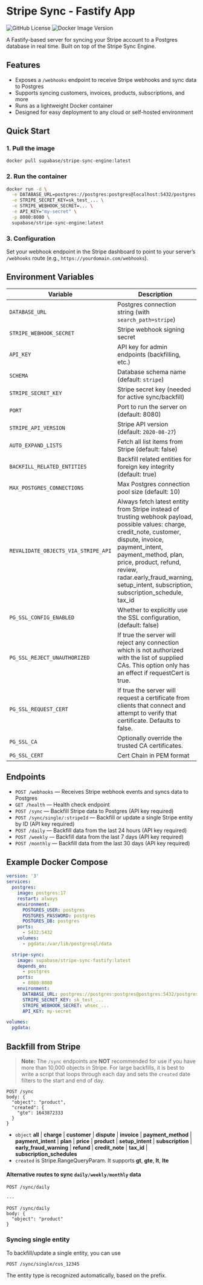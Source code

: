 # Stripe Sync - Fastify App

![GitHub License](https://img.shields.io/github/license/supabase/stripe-sync-engine)
![Docker Image Version](https://img.shields.io/docker/v/supabase/stripe-sync-engine?label=Docker)

A Fastify-based server for syncing your Stripe account to a Postgres database in real time. Built on top of the Stripe Sync Engine.

## Features

- Exposes a `/webhooks` endpoint to receive Stripe webhooks and sync data to Postgres
- Supports syncing customers, invoices, products, subscriptions, and more
- Runs as a lightweight Docker container
- Designed for easy deployment to any cloud or self-hosted environment

## Quick Start

### 1. Pull the image

```sh
docker pull supabase/stripe-sync-engine:latest
```

### 2. Run the container

```sh
docker run -d \
  -e DATABASE_URL=postgres://postgres:postgres@localhost:5432/postgres \
  -e STRIPE_SECRET_KEY=sk_test_... \
  -e STRIPE_WEBHOOK_SECRET=... \
  -e API_KEY="my-secret" \
  -p 8080:8080 \
  supabase/stripe-sync-engine:latest
```

### 3. Configuration

Set your webhook endpoint in the Stripe dashboard to point to your server’s `/webhooks` route (e.g., `https://yourdomain.com/webhooks`).

## Environment Variables

| Variable                            | Description                                                                                                                                                                                                                                                                                              | Required |
| ----------------------------------- | -------------------------------------------------------------------------------------------------------------------------------------------------------------------------------------------------------------------------------------------------------------------------------------------------------- | -------- |
| `DATABASE_URL`                      | Postgres connection string (with `search_path=stripe`)                                                                                                                                                                                                                                                   | Yes      |
| `STRIPE_WEBHOOK_SECRET`             | Stripe webhook signing secret                                                                                                                                                                                                                                                                            | Yes      |
| `API_KEY`                           | API key for admin endpoints (backfilling, etc.)                                                                                                                                                                                                                                                          | Yes      |
| `SCHEMA`                            | Database schema name (default: `stripe`)                                                                                                                                                                                                                                                                 | No       |
| `STRIPE_SECRET_KEY`                 | Stripe secret key (needed for active sync/backfill)                                                                                                                                                                                                                                                      | No       |
| `PORT`                              | Port to run the server on (default: 8080)                                                                                                                                                                                                                                                                | No       |
| `STRIPE_API_VERSION`                | Stripe API version (default: `2020-08-27`)                                                                                                                                                                                                                                                               | No       |
| `AUTO_EXPAND_LISTS`                 | Fetch all list items from Stripe (default: false)                                                                                                                                                                                                                                                        | No       |
| `BACKFILL_RELATED_ENTITIES`         | Backfill related entities for foreign key integrity (default: true)                                                                                                                                                                                                                                      | No       |
| `MAX_POSTGRES_CONNECTIONS`          | Max Postgres connection pool size (default: 10)                                                                                                                                                                                                                                                          | No       |
| `REVALIDATE_OBJECTS_VIA_STRIPE_API` | Always fetch latest entity from Stripe instead of trusting webhook payload, possible values: charge, credit_note, customer, dispute, invoice, payment_intent, payment_method, plan, price, product, refund, review, radar.early_fraud_warning, setup_intent, subscription, subscription_schedule, tax_id | No       |
| `PG_SSL_CONFIG_ENABLED`             | Whether to explicitly use the SSL configuration, (default: false)                                                                                                                                                                                                                                        | No       |
| `PG_SSL_REJECT_UNAUTHORIZED`        | If true the server will reject any connection which is not authorized with the list of supplied CAs. This option only has an effect if requestCert is true.                                                                                                                                              | No       |
| `PG_SSL_REQUEST_CERT`               | If true the server will request a certificate from clients that connect and attempt to verify that certificate. Defaults to false.                                                                                                                                                                       | No       |
| `PG_SSL_CA`                         | Optionally override the trusted CA certificates.                                                                                                                                                                                                                                                         | No       |
| `PG_SSL_CERT`                       | Cert Chain in PEM format                                                                                                                                                                                                                                                                                 | No       |

## Endpoints

- `POST /webhooks` — Receives Stripe webhook events and syncs data to Postgres
- `GET /health` — Health check endpoint
- `POST /sync` — Backfill Stripe data to Postgres (API key required)
- `POST /sync/single/:stripeId` — Backfill or update a single Stripe entity by ID (API key required)
- `POST /daily` — Backfill data from the last 24 hours (API key required)
- `POST /weekly` — Backfill data from the last 7 days (API key required)
- `POST /monthly` — Backfill data from the last 30 days (API key required)

## Example Docker Compose

```yaml
version: '3'
services:
  postgres:
    image: postgres:17
    restart: always
    environment:
      POSTGRES_USER: postgres
      POSTGRES_PASSWORD: postgres
      POSTGRES_DB: postgres
    ports:
      - 5432:5432
    volumes:
      - pgdata:/var/lib/postgresql/data

  stripe-sync:
    image: supabase/stripe-sync-fastify:latest
    depends_on:
      - postgres
    ports:
      - 8080:8080
    environment:
      DATABASE_URL: postgres://postgres:postgres@postgres:5432/postgres?sslmode=disable&search_path=stripe
      STRIPE_SECRET_KEY: sk_test_...
      STRIPE_WEBHOOK_SECRET: whsec_...
      API_KEY: my-secret

volumes:
  pgdata:
```

## Backfill from Stripe

> **Note:**
> The `/sync` endpoints are **NOT** recommended for use if you have more than 10,000 objects in Stripe. For large backfills, it is best to write a script that loops through each day and sets the `created` date filters to the start and end of day.

```
POST /sync
body: {
  "object": "product",
  "created": {
    "gte": 1643872333
  }
}
```

- `object` **all** | **charge** | **customer** | **dispute** | **invoice** | **payment_method** | **payment_intent** | **plan** | **price** | **product** | **setup_intent** | **subscription** | **early_fraud_warning** | **refund** | **credit_note** | **tax_id** | **subscription_schedules**
- `created` is Stripe.RangeQueryParam. It supports **gt**, **gte**, **lt**, **lte**

#### Alternative routes to sync `daily/weekly/monthly` data

```
POST /sync/daily

---

POST /sync/daily
body: {
  "object": "product"
}
```

### Syncing single entity

To backfill/update a single entity, you can use

```
POST /sync/single/cus_12345
```

The entity type is recognized automatically, based on the prefix.
